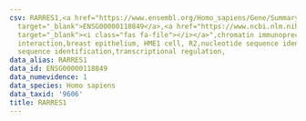 ```yaml
---
csv: RARRES1,<a href="https://www.ensembl.org/Homo_sapiens/Gene/Summary?db=core;g=ENSG00000118849"
  target="_blank">ENSG00000118849</a>,<a href="https://www.ncbi.nlm.nih.gov/pubmed/22863008"
  target="_blank"><i class="fas fa-file"></i></a>",chromatin immunoprecipitation assay,direct
  interaction,breast epithelium, HME1 cell, R2,nucleotide sequence identification,nucleotide
  sequence identification,transcriptional regulation,
data_alias: RARRES1
data_id: ENSG00000118849
data_numevidence: 1
data_species: Homo sapiens
data_taxid: '9606'
title: RARRES1
---
```

